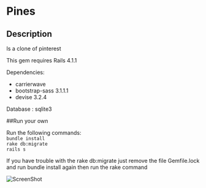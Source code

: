 #  Pines

## Description 
Is a clone of pinterest

This gem requires Rails 4.1.1

Dependencies: 

* carrierwave
* bootstrap-sass 3.1.1.1
* devise 3.2.4

Database : sqlite3

##Run your own

Run the following commands:<br>
`bundle install`<br>
`rake db:migrate`<br>
`rails s`

If you have trouble with the rake db:migrate just remove the file Gemfile.lock and run bundle install again then run the rake command 

![ScreenShot](https://raw.github.com/pau87x/Pines/master/screenshot.png)
